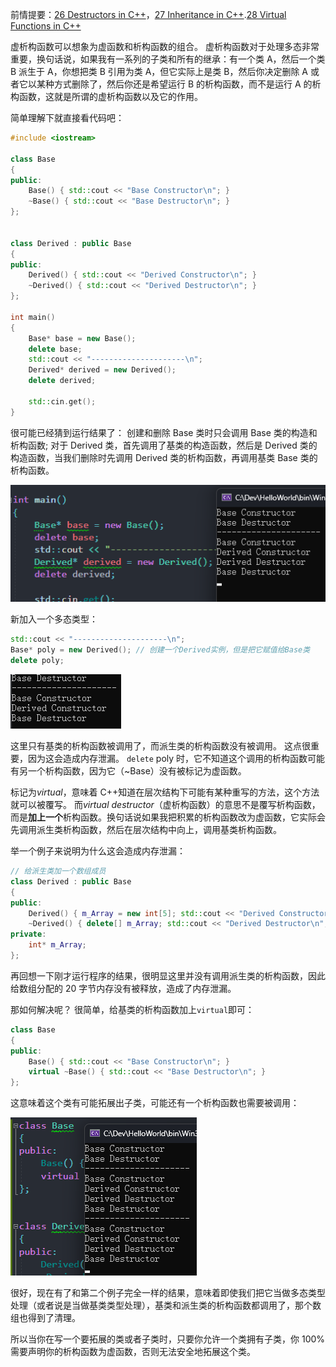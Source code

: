 前情提要：[26 Destructors in C++](26%20Destructors%20in%20C++.md)，[27 Inheritance in C++](27%20Inheritance%20in%20C++.md).[28 Virtual Functions in C++](28%20Virtual%20Functions%20in%20C++.md)

虚析构函数可以想象为虚函数和析构函数的组合。
虚析构函数对于处理多态非常重要，换句话说，如果我有一系列的子类和所有的继承：有一个类 A，然后一个类 B 派生于 A，你想把类 B 引用为类 A，但它实际上是类 B，然后你决定删除 A 或者它以某种方式删除了，然后你还是希望运行 B 的析构函数，而不是运行 A 的析构函数，这就是所谓的虚析构函数以及它的作用。

简单理解下就直接看代码吧：

```cpp
#include <iostream>

class Base
{
public:
	Base() { std::cout << "Base Constructor\n"; }
	~Base() { std::cout << "Base Destructor\n"; }
};


class Derived : public Base
{
public:
	Derived() { std::cout << "Derived Constructor\n"; }
	~Derived() { std::cout << "Derived Destructor\n"; }
};

int main()
{
	Base* base = new Base();
	delete base;
	std::cout << "---------------------\n";
	Derived* derived = new Derived();
	delete derived;

	std::cin.get();
}
```

很可能已经猜到运行结果了：
创建和删除 Base 类时只会调用 Base 类的构造和析构函数;
对于 Derived 类，首先调用了基类的构造函数，然后是 Derived 类的构造函数，当我们删除时先调用 Derived 类的析构函数，再调用基类 Base 类的析构函数。

![](./storage%20bag/Pasted%20image%2020230726214116.png)

新加入一个多态类型：

```cpp
std::cout << "---------------------\n";
Base* poly = new Derived(); // 创建一个Derived实例，但是把它赋值给Base类
delete poly;
```

![](./storage%20bag/Pasted%20image%2020230726214720.png)

这里只有基类的析构函数被调用了，而派生类的析构函数没有被调用。
这点很重要，因为这会造成内存泄漏。
`delete` poly 时，它不知道这个调用的析构函数可能有另一个析构函数，因为它（~Base）没有被标记为虚函数。

标记为*virtual*，意味着 C++知道在层次结构下可能有某种重写的方法，这个方法就可以被覆写。
而*virtual destructor*（虚析构函数）的意思不是覆写析构函数，而是**加上一个**析构函数。换句话说如果我把积累的析构函数改为虚函数，它实际会先调用派生类析构函数，然后在层次结构中向上，调用基类析构函数。

举一个例子来说明为什么这会造成内存泄漏：

```cpp
// 给派生类加一个数组成员
class Derived : public Base
{
public:
	Derived() { m_Array = new int[5]; std::cout << "Derived Constructor\n"; }
	~Derived() { delete[] m_Array; std::cout << "Derived Destructor\n"; }
private:
	int* m_Array;
};
```

再回想一下刚才运行程序的结果，很明显这里并没有调用派生类的析构函数，因此给数组分配的 20 字节内存没有被释放，造成了内存泄漏。

那如何解决呢？
很简单，给基类的析构函数加上`virtual`即可：

```cpp
class Base
{
public:
	Base() { std::cout << "Base Constructor\n"; }
	virtual ~Base() { std::cout << "Base Destructor\n"; }
};
```

这意味着这个类有可能拓展出子类，可能还有一个析构函数也需要被调用：

![](./storage%20bag/Pasted%20image%2020230726215832.png)

很好，现在有了和第二个例子完全一样的结果，意味着即使我们把它当做多态类型处理（或者说是当做基类类型处理），基类和派生类的析构函数都调用了，那个数组也得到了清理。

所以当你在写一个要拓展的类或者子类时，只要你允许一个类拥有子类，你 100%需要声明你的析构函数为虚函数，否则无法安全地拓展这个类。
